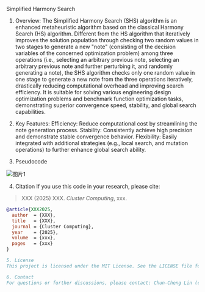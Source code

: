 Simplified Harmony Search

1. Overview:
The Simplified Harmony Search (SHS) algorithm is an enhanced metaheuristic algorithm based on the classical Harmony Search (HS) algorithm. Different from the HS algorithm that iteratively improves the solution population through checking two random values in two stages to generate a new "note" (consisting of the decision variables of the concerned optimization problem) among three operations (i.e., selecting an arbitrary previous note, selecting an arbitrary previous note and further perturbing it, and randomly generating a note), the SHS algorithm checks only one random value in one stage to generate a new note from the three operations iteratively, drastically reducing computational overhead and improving search efficiency. It is suitable for solving various engineering design optimization problems and benchmark function optimization tasks, demonstrating superior convergence speed, stability, and global search capabilities.

2. Key Features:
Efficiency: Reduce computational cost by streamlining the note generation process.
Stability: Consistently achieve high precision and demonstrate stable convergence behavior.
Flexibility: Easily integrated with additional strategies (e.g., local search, and mutation operations) to further enhance global search ability.

3. Pseudocode

![图片1](https://github.com/user-attachments/assets/4749631b-10ec-46d5-b514-b892dbab72f5)

4. Citation
If you use this code in your research, please cite:

> XXX (2025) XXX. *Cluster Computing*, xxx.

```bibtex
@article{XXX2025,
  author  = {XXX},
  title   = {XXX},
  journal = {Cluster Computing},
  year    = {2025},
  volume  = {xxx},
  pages   = {xxx}
}

5. License
This project is licensed under the MIT License. See the LICENSE file for more details.

6. Contact
For questions or further discussions, please contact: Chun-Cheng Lin (cclin321@nycu.edu.tw)
